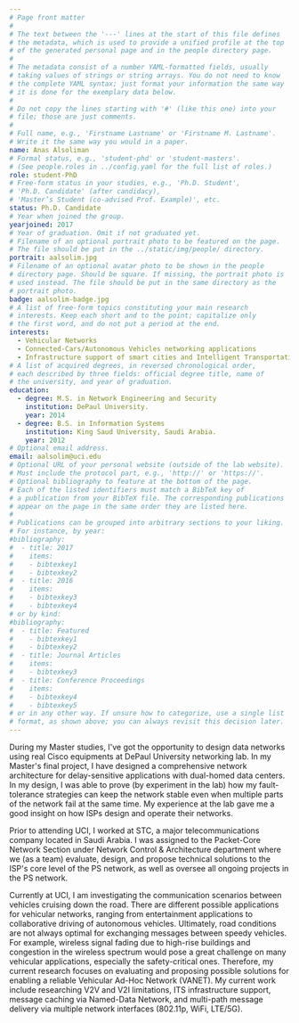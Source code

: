 ```yaml
---
# Page front matter
#
# The text between the '---' lines at the start of this file defines
# the metadata, which is used to provide a unified profile at the top
# of the generated personal page and in the people directory page.
#
# The metadata consist of a number YAML-formatted fields, usually
# taking values of strings or string arrays. You do not need to know
# the complete YAML syntax; just format your information the same way
# it is done for the exemplary data below.
#
# Do not copy the lines starting with '#' (like this one) into your
# file; those are just comments.
#
# Full name, e.g., 'Firstname Lastname' or 'Firstname M. Lastname'.
# Write it the same way you would in a paper.
name: Anas Alsoliman
# Formal status, e.g., 'student-phd' or 'student-masters'.
# (See people.roles in ../config.yaml for the full list of roles.)
role: student-PhD
# Free-form status in your studies, e.g., 'Ph.D. Student',
# 'Ph.D. Candidate' (after candidacy),
# 'Master’s Student (co-advised Prof. Example)', etc.
status: Ph.D. Candidate
# Year when joined the group.
yearjoined: 2017
# Year of graduation. Omit if not graduated yet.
# Filename of an optional portrait photo to be featured on the page.
# The file should be put in the ../static/img/people/ directory.
portrait: aalsolim.jpg
# Filename of an optional avatar photo to be shown in the people
# directory page. Should be square. If missing, the portrait photo is
# used instead. The file should be put in the same directory as the
# portrait photo.
badge: aalsolim-badge.jpg
# A list of free-form topics constituting your main research
# interests. Keep each short and to the point; capitalize only
# the first word, and do not put a period at the end.
interests:
  - Vehicular Networks
  - Connected-Cars/Autonomous Vehicles networking applications
  - Infrastructure support of smart cities and Intelligent Transportation Systems (ITS)
# A list of acquired degrees, in reversed chronological order,
# each described by three fields: official degree title, name of
# the university, and year of graduation.
education:
  - degree: M.S. in Network Engineering and Security
    institution: DePaul University.
    year: 2014
  - degree: B.S. in Information Systems
    institution: King Saud University, Saudi Arabia.
    year: 2012
# Optional email address.
email: aalsolim@uci.edu
# Optional URL of your personal website (outside of the lab website).
# Must include the protocol part, e.g., 'http://' or 'https://'.
# Optional bibliography to feature at the bottom of the page.
# Each of the listed identifiers must match a BibTeX key of
# a publication from your BibTeX file. The corresponding publications
# appear on the page in the same order they are listed here.
#
# Publications can be grouped into arbitrary sections to your liking.
# For instance, by year:
#bibliography:
#  - title: 2017
#    items:
#    - bibtexkey1
#    - bibtexkey2
#  - title: 2016
#    items:
#    - bibtexkey3
#    - bibtexkey4
# or by kind:
#bibliography:
#  - title: Featured
#    - bibtexkey1
#    - bibtexkey2
#  - title: Journal Articles
#    items:
#    - bibtexkey3
#  - title: Conference Proceedings
#    items:
#    - bibtexkey4
#    - bibtexkey5
# or in any other way. If unsure how to categorize, use a single list
# format, as shown above; you can always revisit this decision later.
---
```


During my Master studies, I've got the opportunity to design data networks using real Cisco equipments at DePaul University networking lab. In my Master's final project, I have designed a comprehensive network architecture for delay-sensitive applications with dual-homed data centers. In my design, I was able to prove (by experiment in the lab) how my fault-tolerance strategies can keep the network stable even when multiple parts of the network fail at the same time. My experience at the lab gave me a good insight on how ISPs design and operate their networks.

Prior to attending UCI, I worked at STC, a major telecommunications company located in Saudi Arabia. I was assigned to the Packet-Core Network Section under Network Control & Architecture department where we (as a team) evaluate, design, and propose technical solutions to the ISP's core level of the PS network, as well as oversee all ongoing projects in the PS network.

Currently at UCI, I am investigating the communication scenarios between vehicles cruising down the road. There are different possible applications for vehicular networks, ranging from entertainment applications to collaborative driving of autonomous vehicles. Ultimately, road conditions are not always optimal for exchanging messages between speedy vehicles. For example, wireless signal fading due to high-rise buildings and congestion in the wireless spectrum would pose a great challenge on many vehicular applications, especially the safety-critical ones. Therefore, my current research focuses on evaluating and proposing possible solutions for enabling a reliable Vehicular Ad-Hoc Network (VANET). My current work include researching V2V and V2I limitations, ITS infrastructure support, message caching via Named-Data Network, and multi-path message delivery via multiple network interfaces (802.11p, WiFi, LTE/5G).
